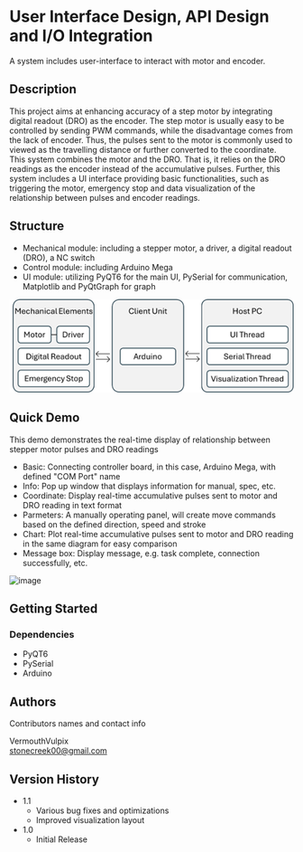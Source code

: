 # User Interface Design, API Design and I/O Integration
A system includes user-interface to interact with motor and encoder.

## Description

This project aims at enhancing accuracy of a step motor by integrating digital readout (DRO) as the encoder. 
The step motor is usually easy to be controlled by sending PWM commands, while the disadvantage comes from the lack of encoder. Thus, the pulses sent to the motor is commonly used to viewed as the travelling distance or further converted to the coordinate. This system combines the motor and the DRO. That is, it relies on the DRO readings as the encoder instead of the accumulative pulses. 
Further, this system includes a UI interface providing basic functionalities, such as triggering the motor, emergency stop and data visualization of the relationship between pulses and encoder readings.

## Structure

* Mechanical module: including a stepper motor, a driver, a digital readout (DRO), a NC switch
* Control module: including Arduino Mega
* UI module: utilizing PyQT6 for the main UI, PySerial for communication, Matplotlib and PyQtGraph for graph

![image](https://github.com/VermouthVulpix/UI_Stepper_Motor_System/blob/main/Doc/structure.png)

## Quick Demo

This demo demonstrates the real-time display of relationship between stepper motor pulses and DRO readings

* Basic: Connecting controller board, in this case, Arduino Mega, with defined "COM Port" name
* Info: Pop up window that displays information for manual, spec, etc.
* Coordinate: Display real-time accumulative pulses sent to motor and DRO reading in text format
* Parmeters: A manually operating panel, will create move commands based on the defined direction, speed and stroke
* Chart: Plot real-time accumulative pulses sent to motor and DRO reading in the same diagram for easy comparison
* Message box: Display message, e.g. task complete, connection successfully, etc.

![image](https://github.com/VermouthVulpix/UI_Stepper_Motor_System/blob/main/Demo/Demo.gif)

## Getting Started

### Dependencies

* PyQT6
* PySerial
* Arduino

## Authors

Contributors names and contact info

VermouthVulpix  
stonecreek00@gmail.com

## Version History

* 1.1
    * Various bug fixes and optimizations
    * Improved visualization layout
* 1.0
    * Initial Release
